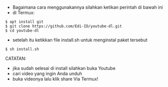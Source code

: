 * Bagaimana cara menggunakannya silahkan ketikan perintah di bawah ini
* di Termux:

```
$ apt install git
$ git clone https://github.com/Edi-ID/youtube-dl.git
$ cd youtube-dl
```

* setelah itu ketikkan file install.sh untuk menginstal paket tersebut
```
$ sh install.sh
```

CATATAN:
* jika sudah selesai di install silahkan buka Youtube
* cari video yang ingin Anda unduh
* buka videonya lalu klik share Via Termux!
